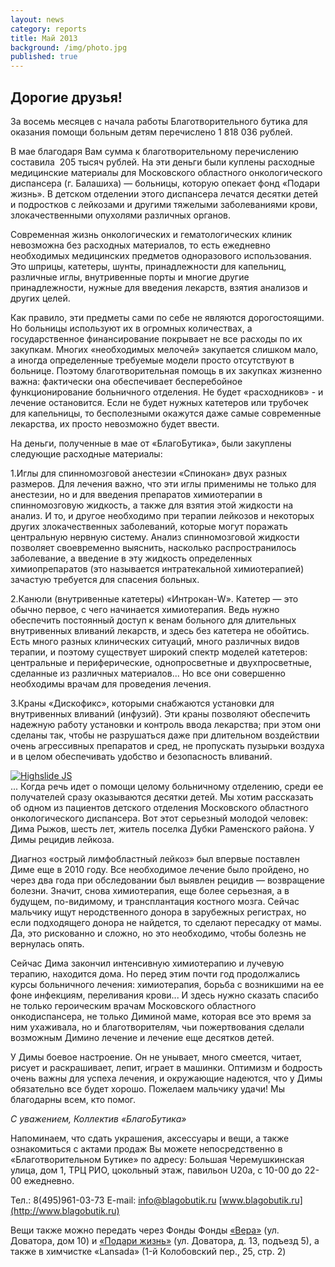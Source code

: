 ```yaml
---
layout: news
category: reports
title: Май 2013
background: /img/photo.jpg
published: true
---
```


<h2>Дорогие друзья!</h2>

За восемь месяцев с начала работы Благотворительного бутика для оказания помощи больным детям перечислено 1 818 036 рублей.  
  
В мае благодаря Вам сумма к благотворительному перечислению составила  205 тысяч рублей. На эти деньги были куплены расходные медицинские материалы для Московского областного онкологического диспансера (г. Балашиха) — больницы, которую опекает фонд «Подари жизнь». В детском отделении этого диспансера лечатся десятки детей и подростков с лейкозами и другими тяжелыми заболеваниями крови, злокачественными опухолями различных органов.    
  
Современная жизнь онкологических и гематологических клиник невозможна без расходных материалов, то есть ежедневно необходимых медицинских предметов одноразового использования. Это шприцы, катетеры, шунты, принадлежности для капельниц, различные иглы, внутривенные порты и многие другие принадлежности, нужные для введения лекарств, взятия анализов и других целей.    
  
Как правило, эти предметы сами по себе не являются дорогостоящими. Но больницы используют их в огромных количествах, а государственное финансирование покрывает не все расходы по их закупкам. Многих «необходимых мелочей» закупается слишком мало, а иногда определенные требуемые модели просто отсутствуют в больнице. Поэтому благотворительная помощь в их закупках жизненно важна: фактически она обеспечивает бесперебойное функционирование больничного отделения. Не будет «расходников» - и лечение остановится. Если не будет нужных катетеров или трубочек для капельницы, то бесполезными окажутся даже самые современные лекарства, их просто невозможно будет ввести.    
  
На деньги, полученные в мае от «БлагоБутика», были закуплены следующие расходные материалы:  
  
1.Иглы для спинномозговой анестезии «Спинокан» двух разных размеров. Для лечения важно, что эти иглы применимы не только для анестезии, но и для введения препаратов химиотерапии в спинномозговую жидкость, а также для взятия этой жидкости на анализ. И то, и другое необходимо при терапии лейкозов и некоторых других злокачественных заболеваний, которые могут поражать центральную нервную систему. Анализ спинномозговой жидкости позволяет своевременно выяснить, насколько распространилось заболевание, а введение в эту жидкость определенных химиопрепаратов (это называется интратекальной химиотерапией) зачастую требуется для спасения больных.  
  
2.Канюли (внутривенные катетеры) «Интрокан-W». Катетер — это обычно первое, с чего начинается химиотерапия. Ведь нужно обеспечить постоянный доступ к венам больного для длительных внутривенных вливаний лекарств, и здесь без катетера не обойтись. Есть много разных клинических ситуаций, много различных видов терапии, и поэтому существует широкий спектр моделей катетеров: центральные и периферические, однопросветные и двухпросветные, сделанные из различных материалов... Но все они совершенно необходимы врачам для проведения лечения.  
  
3.Краны «Дискофикс», которыми снабжаются установки для внутривенных вливаний (инфузий). Эти краны позволяют обеспечить надежную работу установки и контроль ввода лекарства; при этом они сделаны так, чтобы не разрушаться даже при длительном воздействии очень агрессивных препаратов и сред, не пропускать пузырьки воздуха и в целом обеспечивать удобство и безопасность вливаний.  
 
<div class="slides">
<a href="http://blagobutik.ru/img/ryzhov.jpg" class="highslide" onclick="return hs.expand(this)"><img src="http://blagobutik.ru/img/ryzhov_thumb.jpg" alt="Highslide JS" title="Click to enlarge"></a>
</div> 
... Когда речь идет о помощи целому больничному отделению, среди ее получателей сразу оказываются десятки детей. Мы хотим рассказать об одном из пациентов детского отделения Московского областного онкологического диспансера. Вот этот серьезный молодой человек: Дима Рыжов, шесть лет, житель поселка Дубки Раменского района. У Димы рецидив лейкоза.  
  
Диагноз «острый лимфобластный лейкоз» был впервые поставлен Диме еще в 2010 году. Все необходимое лечение было пройдено, но через два года при обследовании был выявлен рецидив — возвращение болезни. Значит, снова химиотерапия, еще более серьезная, а в будущем, по-видимому, и трансплантация костного мозга. Сейчас мальчику ищут неродственного донора в зарубежных регистрах, но если подходящего донора не найдется, то сделают пересадку от мамы. Да, это рискованно и сложно, но это необходимо, чтобы болезнь не вернулась опять.  

Сейчас Дима закончил интенсивную химиотерапию и лучевую терапию, находится дома. Но перед этим почти год продолжались курсы больничного лечения: химиотерапия, борьба с возникшими на ее фоне инфекциям, переливания крови... И здесь нужно сказать спасибо не только героическим врачам Московского областного онкодиспансера, не только Диминой маме, которая все это время за ним ухаживала, но и благотворителям, чьи пожертвования сделали возможным Димино лечение и лечение еще десятков детей.  
  
У Димы боевое настроение. Он не унывает, много смеется, читает, рисует и раскрашивает, лепит, играет в машинки. Оптимизм и бодрость очень важны для успеха лечения, и окружающие надеются, что у Димы обязательно все будет хорошо. Пожелаем мальчику удачи! Мы благодарны всем, кто помог.  
  
*С уважением, 
Коллектив «БлагоБутика»*  

Напоминаем, что сдать украшения, аксессуары и вещи, а также ознакомиться с актами продаж Вы можете непосредственно в «Благотворительном Бутике» по адресу: Большая Черемушкинская улица, дом 1, ТРЦ РИО, цокольный этаж, павильон U20а, 
с 10-00 до 22-00 ежедневно.  


Тел.: 8(495)961-03-73  E-mail: [info@blagobutik.ru](mailto:info@blagobutik.ru) [www.blagobutik.ru](http://www.blagobutik.ru)  


Вещи также можно передать через Фонды Фонды [«Вера»](http://www.hospicefund.ru) (ул. Доватора, дом 10) и [«Подари жизнь»](http://podari-zhizn.ru) (ул. Доватора, д. 13, подъезд 5), а также в химчистке «Lansada» (1-й Колобовский пер., 25, стр. 2)